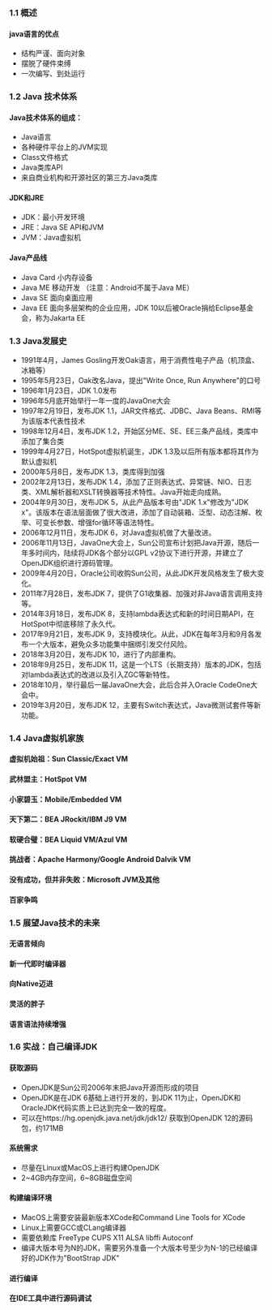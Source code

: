 ### 1.1 概述

#### java语言的优点

- 结构严谨、面向对象
- 摆脱了硬件束缚
- 一次编写、到处运行

### 1.2 Java 技术体系

#### Java技术体系的组成：

- Java语言
- 各种硬件平台上的JVM实现
- Class文件格式
- Java类库API
- 来自商业机构和开源社区的第三方Java类库

#### JDK和JRE

- JDK：最小开发环境
- JRE：Java SE API和JVM
- JVM：Java虚拟机

#### Java产品线

- Java Card 小内存设备
- Java ME 移动开发 （注意：Android不属于Java ME）
- Java SE 面向桌面应用
- Java EE 面向多层架构的企业应用，JDK 10以后被Oracle捐给Eclipse基金会，称为Jakarta EE

### 1.3 Java发展史

- 1991年4月，James Gosling开发Oak语言，用于消费性电子产品（机顶盒、冰箱等）
- 1995年5月23日，Oak改名Java，提出"Write Once, Run Anywhere"的口号
- 1996年1月23日，JDK 1.0发布
- 1996年5月底开始举行一年一度的JavaOne大会
- 1997年2月19日，发布JDK 1.1，JAR文件格式、JDBC、Java Beans、RMI等为该版本代表性技术
- 1998年12月4日，发布JDK 1.2，开始区分ME、SE、EE三条产品线，类库中添加了集合类
- 1999年4月27日，HotSpot虚拟机诞生，JDK 1.3及以后所有版本都将其作为默认虚拟机
- 2000年5月8日，发布JDK 1.3，类库得到加强
- 2002年2月13日，发布JDK 1.4，添加了正则表达式、异常链、NIO、日志类、XML解析器和XSLT转换器等技术特性。Java开始走向成熟。
- 2004年9月30日，发布JDK 5，从此产品版本号由"JDK 1.x"修改为"JDK x"。该版本在语法层面做了很大改进，添加了自动装箱、泛型、动态注解、枚举、可变长参数、增强for循环等语法特性。
- 2006年12月11日，发布JDK 6，对Java虚拟机做了大量改进。
- 2006年11月13日，JavaOne大会上，Sun公司宣布计划把Java开源，随后一年多时间内，陆续将JDK各个部分以GPL v2协议下进行开源，并建立了OpenJDK组织进行源码管理。
- 2009年4月20日，Oracle公司收购Sun公司，从此JDK开发风格发生了极大变化。
- 2011年7月28日，发布JDK 7，提供了G1收集器、加强对非Java语言调用支持等。
- 2014年3月18日，发布JDK 8，支持lambda表达式和新的时间日期API，在HotSpot中彻底移除了永久代。
- 2017年9月21日，发布JDK 9，支持模块化。从此，JDK在每年3月和9月各发布一个大版本，避免众多功能集中捆绑引发交付风险。
- 2018年3月20日，发布JDK 10，进行了内部重构。
- 2018年9月25日，发布JDK 11，这是一个LTS（长期支持）版本的JDK，包括对lambda表达式的改进以及引入ZGC等新特性。
- 2018年10月，举行最后一届JavaOne大会，此后合并入Oracle CodeOne大会中。
- 2019年3月20日，发布JDK 12，主要有Switch表达式，Java微测试套件等新功能。

### 1.4 Java虚拟机家族

#### 虚拟机始祖：Sun Classic/Exact VM
#### 武林盟主：HotSpot VM
#### 小家碧玉：Mobile/Embedded VM
#### 天下第二：BEA JRockit/IBM J9 VM
#### 软硬合璧：BEA Liquid VM/Azul VM
#### 挑战者：Apache Harmony/Google Android Dalvik VM
#### 没有成功，但并非失败：Microsoft JVM及其他
#### 百家争鸣

### 1.5 展望Java技术的未来

#### 无语言倾向
#### 新一代即时编译器
#### 向Native迈进
#### 灵活的胖子
#### 语言语法持续增强

### 1.6 实战：自己编译JDK

#### 获取源码

- OpenJDK是Sun公司2006年末把Java开源而形成的项目
- OpenJDK是在JDK 6基础上进行开发的，到JDK 11为止，OpenJDK和OracleJDK代码实质上已达到完全一致的程度。
- 可以在https://hg.openjdk.java.net/jdk/jdk12/ 获取到OpenJDK 12的源码包，约171MB
 
#### 系统需求

- 尽量在Linux或MacOS上进行构建OpenJDK
- 2~4GB内存空间，6~8GB磁盘空间

#### 构建编译环境

- MacOS上需要安装最新版本XCode和Command Line Tools for XCode
- Linux上需要GCC或CLang编译器
- 需要依赖库 FreeType CUPS X11 ALSA libffi Autoconf
- 编译大版本号为N的JDK，需要另外准备一个大版本号至少为N-1的已经编译好的JDK作为"BootStrap JDK"

#### 进行编译
#### 在IDE工具中进行源码调试
